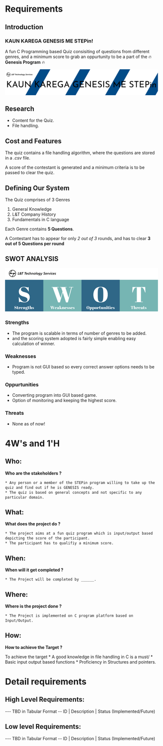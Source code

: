 # Requirements
## Introduction
### KAUN KAREGA GENESIS ME STEPin! 
A fun C Programming based Quiz consisiting of questions from different genres, and a minimum score to grab an oppurtunity to be a part of the :fire: **Genesis                   Program** :fire:


![MiniProject Intro Photo](kkgms_MPLTTS.png)
## Research
* Content for the Quiz.
* File handling.


## Cost and Features
The quiz contains a file handling algorithm, where the questions are stored in a *.csv* file.

A score of the contestant is generated and a minimum criteria is to be passed to clear the quiz.

## Defining Our System
The Quiz comprises of 3 Genres
1. General Knowledge
2. L&T Company History
3. Fundamentals in C language

Each Genre contains **5 Questions**.

A Contestant has to appear for only *2 out of 3* rounds, and has to clear **3 out of 5 Questions per round**

## SWOT ANALYSIS
![SWOT analysis photo](swot_analysis.png)

### Strengths
* The program is scalable in terms of number of genres to be added.
* and the scoring system adopted is fairly simple enabling easy calculation of winner.
### Weaknesses
* Program is not GUI based so every correct answer options needs to be typed.
### Oppurtunities
* Converting program into GUI based game.
* Option of monitoring and keeping the highest score.
### Threats
* None as of now!

# 4W&#39;s and 1&#39;H

## Who:
**Who are the stakeholders ?**

    * Any person or a member of the STEPin program willing to take up the quiz and find out if he is GENESIS ready.
    * The quiz is based on general concepts and not specific to any particular domain. 

## What:
**What does the project do ?**

    * The project aims at a fun quiz program which is input/output based depicting the score of the participant.
    * The participant has to qualifiy a minimum score.

## When:
**When will it get completed ?**

    * The Project will be completed by ______.

## Where:
**Where is the project done ?**

    * The Project is implemented on C program platform based on Input/Output.

## How:
**How to achieve the Target ?**

To achieve the target
    * A good knowledge in file handling in C is a must/
    * Basic input output based functions
    * Proficiency in Structures and pointers.

# Detail requirements
## High Level Requirements:
--- TBD in Tabular Format 
-- ID | Description | Status (Implemented/Future)


##  Low level Requirements:
--- TBD in Tabular Format 
-- ID | Description | Status (Implemented/Future)
